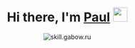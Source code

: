 
<h1 align="center">Hi there, I'm <a href="http://skill.gabow.ru/" target="_blank">Paul</a> 
<img src="https://github.com/blackcater/blackcater/raw/main/images/Hi.gif" height="32"/></h1>


<div align="center"><img src="https://readme-typing-svg.herokuapp.com?font=Fira+Code&pause=1000&width=435&lines=I'm+a+front+end+developer+from+Russia;JavaScript,+React,+Next,+TypeScript;Node,+redux,+mobX,+restAPI,+graphQL;MongoDB,+PostgreSQL+аnd+all+the+rest..." alt="skill.gabow.ru" /></div>





